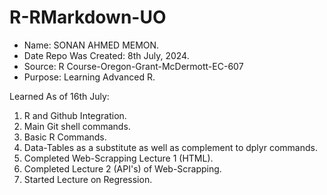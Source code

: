 # R-RMarkdown-UO

- Name: SONAN AHMED MEMON.
- Date Repo Was Created: 8th July, 2024.
- Source: R Course-Oregon-Grant-McDermott-EC-607
- Purpose: Learning Advanced R.

Learned As of 16th July:

1. R and Github Integration.
2. Main Git shell commands.
3. Basic R Commands.
4. Data-Tables as a substitute as well as complement to dplyr commands.
5. Completed Web-Scrapping Lecture 1 (HTML).
6. Completed Lecture 2 (API's) of Web-Scrapping.
7. Started Lecture on Regression.










